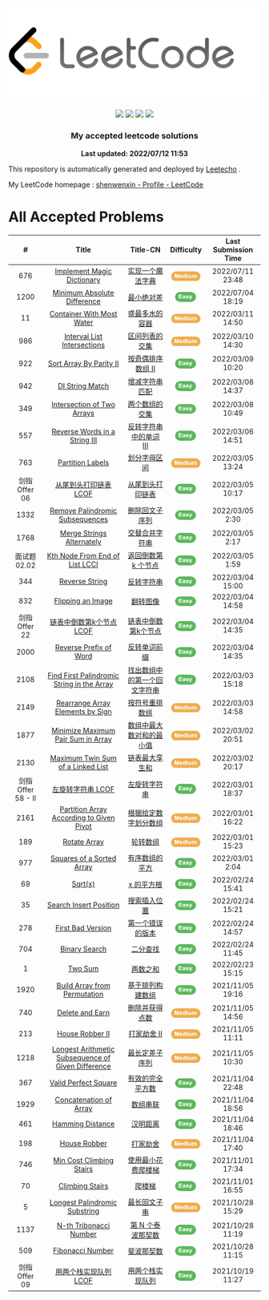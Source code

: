 ![](./imgs/leetcode.png.png)




<p align="center">
  <img src="https://img.shields.io/badge/44/2704-Solved/Total-blue.svg">
  <img src="https://img.shields.io/badge/Easy-30-green.svg">
  <img src="https://img.shields.io/badge/Medium-14-orange.svg">
  <img src="https://img.shields.io/badge/Hard-0-red.svg">
</p>
<h3 align="center">My accepted leetcode solutions</h3>
<p align="center">
  <b>Last updated: 2022/07/12 11:53</b>
  <br>
</p>





<!-- please do not delete this line in order to let people know about Leetecho. Appreciate that :) -->
This repository is automatically generated and deployed by [Leetecho](https://github.com/CallanBi/Leetecho) .

My LeetCode homepage : [shenwenxin - Profile - LeetCode](https://leetcode-cn.com/shenwenxin/)





# All Accepted Problems
|  #  | Title |  Title-CN  | Difficulty | Last Submission Time |
|:---:|:-----:|:-----:|:----------:|:----------:|
| 676 | [Implement Magic Dictionary](problems/implement-magic-dictionary.md) | [实现一个魔法字典](problems/implement-magic-dictionary.md) | ![](./imgs/medium.png) | 2022/07/11 23:48
| 1200 | [Minimum Absolute Difference](problems/minimum-absolute-difference.md) | [最小绝对差](problems/minimum-absolute-difference.md) | ![](./imgs/easy.png) | 2022/07/04 18:19
| 11 | [Container With Most Water](problems/container-with-most-water.md) | [盛最多水的容器](problems/container-with-most-water.md) | ![](./imgs/medium.png) | 2022/03/11 14:50
| 986 | [Interval List Intersections](problems/interval-list-intersections.md) | [区间列表的交集](problems/interval-list-intersections.md) | ![](./imgs/medium.png) | 2022/03/10 14:30
| 922 | [Sort Array By Parity II](problems/sort-array-by-parity-ii.md) | [按奇偶排序数组 II](problems/sort-array-by-parity-ii.md) | ![](./imgs/easy.png) | 2022/03/09 10:20
| 942 | [DI String Match](problems/di-string-match.md) | [增减字符串匹配](problems/di-string-match.md) | ![](./imgs/easy.png) | 2022/03/08 14:37
| 349 | [Intersection of Two Arrays](problems/intersection-of-two-arrays.md) | [两个数组的交集](problems/intersection-of-two-arrays.md) | ![](./imgs/easy.png) | 2022/03/08 10:49
| 557 | [Reverse Words in a String III](problems/reverse-words-in-a-string-iii.md) | [反转字符串中的单词 III](problems/reverse-words-in-a-string-iii.md) | ![](./imgs/easy.png) | 2022/03/06 14:51
| 763 | [Partition Labels](problems/partition-labels.md) | [划分字母区间](problems/partition-labels.md) | ![](./imgs/medium.png) | 2022/03/05 13:24
| 剑指 Offer 06 | [从尾到头打印链表 LCOF](problems/cong-wei-dao-tou-da-yin-lian-biao-lcof.md) | [从尾到头打印链表](problems/cong-wei-dao-tou-da-yin-lian-biao-lcof.md) | ![](./imgs/easy.png) | 2022/03/05 10:17
| 1332 | [Remove Palindromic Subsequences](problems/remove-palindromic-subsequences.md) | [删除回文子序列](problems/remove-palindromic-subsequences.md) | ![](./imgs/easy.png) | 2022/03/05 2:30
| 1768 | [Merge Strings Alternately](problems/merge-strings-alternately.md) | [交替合并字符串](problems/merge-strings-alternately.md) | ![](./imgs/easy.png) | 2022/03/05 2:17
| 面试题 02.02 | [Kth Node From End of List LCCI](problems/kth-node-from-end-of-list-lcci.md) | [返回倒数第 k 个节点](problems/kth-node-from-end-of-list-lcci.md) | ![](./imgs/easy.png) | 2022/03/05 1:59
| 344 | [Reverse String](problems/reverse-string.md) | [反转字符串](problems/reverse-string.md) | ![](./imgs/easy.png) | 2022/03/04 15:00
| 832 | [Flipping an Image](problems/flipping-an-image.md) | [翻转图像](problems/flipping-an-image.md) | ![](./imgs/easy.png) | 2022/03/04 14:58
| 剑指 Offer 22 | [链表中倒数第k个节点 LCOF](problems/lian-biao-zhong-dao-shu-di-kge-jie-dian-lcof.md) | [链表中倒数第k个节点](problems/lian-biao-zhong-dao-shu-di-kge-jie-dian-lcof.md) | ![](./imgs/easy.png) | 2022/03/04 14:35
| 2000 | [Reverse Prefix of Word](problems/reverse-prefix-of-word.md) | [反转单词前缀](problems/reverse-prefix-of-word.md) | ![](./imgs/easy.png) | 2022/03/04 14:35
| 2108 | [Find First Palindromic String in the Array](problems/find-first-palindromic-string-in-the-array.md) | [找出数组中的第一个回文字符串](problems/find-first-palindromic-string-in-the-array.md) | ![](./imgs/easy.png) | 2022/03/03 15:18
| 2149 | [Rearrange Array Elements by Sign](problems/rearrange-array-elements-by-sign.md) | [按符号重排数组](problems/rearrange-array-elements-by-sign.md) | ![](./imgs/medium.png) | 2022/03/03 14:58
| 1877 | [Minimize Maximum Pair Sum in Array](problems/minimize-maximum-pair-sum-in-array.md) | [数组中最大数对和的最小值](problems/minimize-maximum-pair-sum-in-array.md) | ![](./imgs/medium.png) | 2022/03/02 20:51
| 2130 | [Maximum Twin Sum of a Linked List](problems/maximum-twin-sum-of-a-linked-list.md) | [链表最大孪生和](problems/maximum-twin-sum-of-a-linked-list.md) | ![](./imgs/medium.png) | 2022/03/02 20:17
| 剑指 Offer 58 - II | [左旋转字符串 LCOF](problems/zuo-xuan-zhuan-zi-fu-chuan-lcof.md) | [左旋转字符串](problems/zuo-xuan-zhuan-zi-fu-chuan-lcof.md) | ![](./imgs/easy.png) | 2022/03/01 18:37
| 2161 | [Partition Array According to Given Pivot](problems/partition-array-according-to-given-pivot.md) | [根据给定数字划分数组](problems/partition-array-according-to-given-pivot.md) | ![](./imgs/medium.png) | 2022/03/01 16:22
| 189 | [Rotate Array](problems/rotate-array.md) | [轮转数组](problems/rotate-array.md) | ![](./imgs/medium.png) | 2022/03/01 15:23
| 977 | [Squares of a Sorted Array](problems/squares-of-a-sorted-array.md) | [有序数组的平方](problems/squares-of-a-sorted-array.md) | ![](./imgs/easy.png) | 2022/03/01 2:04
| 69 | [Sqrt(x)](problems/sqrtx.md) | [x 的平方根 ](problems/sqrtx.md) | ![](./imgs/easy.png) | 2022/02/24 15:41
| 35 | [Search Insert Position](problems/search-insert-position.md) | [搜索插入位置](problems/search-insert-position.md) | ![](./imgs/easy.png) | 2022/02/24 15:21
| 278 | [First Bad Version](problems/first-bad-version.md) | [第一个错误的版本](problems/first-bad-version.md) | ![](./imgs/easy.png) | 2022/02/24 14:57
| 704 | [Binary Search](problems/binary-search.md) | [二分查找](problems/binary-search.md) | ![](./imgs/easy.png) | 2022/02/24 11:45
| 1 | [Two Sum](problems/two-sum.md) | [两数之和](problems/two-sum.md) | ![](./imgs/easy.png) | 2022/02/23 15:15
| 1920 | [Build Array from Permutation](problems/build-array-from-permutation.md) | [基于排列构建数组](problems/build-array-from-permutation.md) | ![](./imgs/easy.png) | 2021/11/05 19:16
| 740 | [Delete and Earn](problems/delete-and-earn.md) | [删除并获得点数](problems/delete-and-earn.md) | ![](./imgs/medium.png) | 2021/11/05 14:56
| 213 | [House Robber II](problems/house-robber-ii.md) | [打家劫舍 II](problems/house-robber-ii.md) | ![](./imgs/medium.png) | 2021/11/05 11:11
| 1218 | [Longest Arithmetic Subsequence of Given Difference](problems/longest-arithmetic-subsequence-of-given-difference.md) | [最长定差子序列](problems/longest-arithmetic-subsequence-of-given-difference.md) | ![](./imgs/medium.png) | 2021/11/05 10:30
| 367 | [Valid Perfect Square](problems/valid-perfect-square.md) | [有效的完全平方数](problems/valid-perfect-square.md) | ![](./imgs/easy.png) | 2021/11/04 22:48
| 1929 | [Concatenation of Array](problems/concatenation-of-array.md) | [数组串联](problems/concatenation-of-array.md) | ![](./imgs/easy.png) | 2021/11/04 18:56
| 461 | [Hamming Distance](problems/hamming-distance.md) | [汉明距离](problems/hamming-distance.md) | ![](./imgs/easy.png) | 2021/11/04 18:46
| 198 | [House Robber](problems/house-robber.md) | [打家劫舍](problems/house-robber.md) | ![](./imgs/medium.png) | 2021/11/04 17:40
| 746 | [Min Cost Climbing Stairs](problems/min-cost-climbing-stairs.md) | [使用最小花费爬楼梯](problems/min-cost-climbing-stairs.md) | ![](./imgs/easy.png) | 2021/11/01 17:34
| 70 | [Climbing Stairs](problems/climbing-stairs.md) | [爬楼梯](problems/climbing-stairs.md) | ![](./imgs/easy.png) | 2021/11/01 16:55
| 5 | [Longest Palindromic Substring](problems/longest-palindromic-substring.md) | [最长回文子串](problems/longest-palindromic-substring.md) | ![](./imgs/medium.png) | 2021/10/28 15:29
| 1137 | [N-th Tribonacci Number](problems/n-th-tribonacci-number.md) | [第 N 个泰波那契数](problems/n-th-tribonacci-number.md) | ![](./imgs/easy.png) | 2021/10/28 11:19
| 509 | [Fibonacci Number](problems/fibonacci-number.md) | [斐波那契数](problems/fibonacci-number.md) | ![](./imgs/easy.png) | 2021/10/28 11:15
| 剑指 Offer 09 | [用两个栈实现队列 LCOF](problems/yong-liang-ge-zhan-shi-xian-dui-lie-lcof.md) | [用两个栈实现队列](problems/yong-liang-ge-zhan-shi-xian-dui-lie-lcof.md) | ![](./imgs/easy.png) | 2021/10/19 11:27

